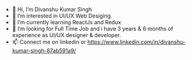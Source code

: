 - 👋 Hi, I’m Divanshu Kumar Singh
- 👀 I’m interested in UI/UX Web Desiging.
- 🌱 I’m currently learning ReactJs and Redux
- 💞️ I’m looking for Full Time Job and i have 3 years & 6 months of experience as UI/UX designer & developer.
- 📫 Connect me on linkedin or https://www.linkedin.com/in/divanshu-kumar-singh-87ab591a9/

<!---
DivanshuKumarSingh / DivanshuKumarSingh is a ✨ special ✨ repository because its `README.md` (this file) appears on your GitHub profile.
You can click the Preview link to take a look at your changes.
--->
